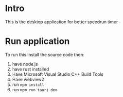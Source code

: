 # Intro
This is the desktop application for better speedrun timer

# Run application
To run this install the source code then:
1. have node.js
2. have rust installed
3. Have Microsoft Visual Studio C++ Build Tools
4. Have webview2
5. run <code>npm install</code>
6. run <code>npm run tauri dev</code>
